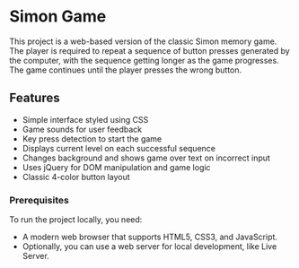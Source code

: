 # Simon Game

This project is a web-based version of the classic Simon memory game. The player is required to repeat a sequence of button presses generated by the computer, with the sequence getting longer as the game progresses. The game continues until the player presses the wrong button.

## Features
- Simple interface styled using CSS
- Game sounds for user feedback
- Key press detection to start the game
- Displays current level on each successful sequence
- Changes background and shows game over text on incorrect input
- Uses jQuery for DOM manipulation and game logic
- Classic 4-color button layout

### Prerequisites
To run the project locally, you need:
- A modern web browser that supports HTML5, CSS3, and JavaScript.
- Optionally, you can use a web server for local development, like Live Server.

